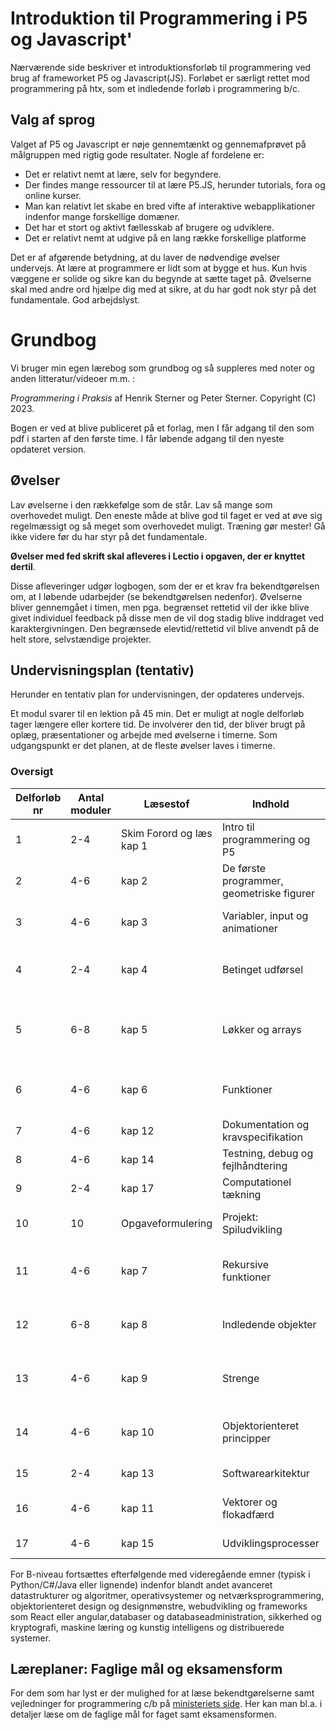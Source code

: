 # Introduktion til Programmering i P5 og Javascript'
Nærværende side beskriver et introduktionsforløb til programmering ved brug af frameworket P5 og Javascript(JS). Forløbet er særligt rettet mod programmering på htx, som et indledende forløb i programmering b/c. 


## Valg af sprog 
Valget af P5 og Javascript er nøje gennemtænkt og gennemafprøvet på målgruppen med rigtig gode resultater. 
Nogle af fordelene er:  
- Det er relativt nemt at lære, selv for begyndere. 
- Der findes mange ressourcer til at lære P5.JS, herunder tutorials, fora og online kurser.
- Man kan relativt let skabe en bred vifte af interaktive webapplikationer indenfor mange forskellige domæner.
- Det har et stort og aktivt fællesskab af brugere og udviklere.
- Det er relativt nemt at udgive på en lang række forskellige platforme 

Det er af afgørende betydning, at du laver de nødvendige øvelser undervejs. At lære at programmere er lidt som at bygge et hus. Kun hvis væggene er solide og sikre kan du begynde at sætte taget på. Øvelserne skal med andre ord hjælpe dig med at sikre, at du har godt nok styr på det fundamentale. 
God arbejdslyst.

# Grundbog
Vi bruger min egen lærebog som grundbog og så suppleres med noter og anden litteratur/videoer m.m. : 

_Programmering i Praksis_ af Henrik Sterner og Peter Sterner. Copyright (C) 2023. 

Bogen er ved at blive publiceret på et forlag, men I får adgang til den som pdf i starten af den første time. I får løbende adgang til den nyeste opdateret version.

## Øvelser
Lav øvelserne i den rækkefølge som de står. Lav så mange som overhovedet muligt. Den eneste måde at blive god til faget er ved at øve sig regelmæssigt og så meget som overhovedet muligt. Træning gør mester! Gå ikke videre før du har styr på det fundamentale. 

**Øvelser med fed skrift skal afleveres i Lectio i opgaven, der er knyttet dertil**.

Disse afleveringer udgør logbogen, som der er et krav fra bekendtgørelsen om, at I løbende udarbejder (se bekendtgørelsen nedenfor). Øvelserne bliver gennemgået i timen, men pga. begrænset rettetid vil der ikke blive givet individuel feedback på disse men de vil dog stadig blive inddraget ved karaktergivningen. 
Den begrænsede elevtid/rettetid vil blive anvendt på de helt store, selvstændige projekter. 

## Undervisningsplan (tentativ)
Herunder en tentativ plan for undervisningen, der opdateres undervejs.  

Et modul svarer til en lektion på 45 min. Det er muligt at nogle delforløb tager længere eller kortere tid. De involverer den tid, der bliver brugt på oplæg, præsentationer og arbejde med øvelserne i timerne. Som udgangspunkt er det planen, at de fleste øvelser laves i timerne. 




### Oversigt
Delforløb nr       | Antal moduler | Læsestof     | Indhold                     | Øvelser     |
----------- |----------- | ----------- | ----------------------------| ----------- |
1 |2-4 |  Skim Forord og læs kap 1       | Intro til programmering og P5 |   **1-7 i kap 1**         |
2 |4-6 | kap 2 | De første programmer, geometriske figurer | **1-9 og Projekt i kap 2**. |    
3 |4-6 | kap 3 | Variabler, input og animationer| **1-16 og Projekt i kap 3** |
4 |2-4| kap 4 | Betinget udførsel| **1-11 og selvvalgt projekt i kap 4** |
5 |6-8 |kap 5 | Løkker og arrays | **1-7,13-18 og selvvalgt projekt i kap 5** |
6 |4-6 |kap 6 | Funktioner | **1-10 og selvvalgt projekt i kap 6** |
7 |4-6 |kap 12 | Dokumentation og kravspecifikation | **1-11 i kap 12** |
8 |4-6 |kap 14 | Testning, debug og fejlhåndtering | **1-11 i kap 12** |
9 |2-4 |kap 17 | Computationel tækning | **1-3  i kap 16** |
10 |10 |Opgaveformulering | Projekt: Spiludvikling | **Projekt beskrivelse og rapport** |
11 |4-6 |kap 7 | Rekursive funktioner | **1-10 og selvvalgt projekt i kap 7** |
12 |6-8 |kap 8 | Indledende objekter | **1-7 og selvvalgt projekt i kap 8** |
13 |4-6 |kap 9 | Strenge | **1-10 og selvvalgt projekt i kap 9** |
14 |4-6 |kap 10 | Objektorienteret principper | **1-10 og selvvalgt projekt i kap 10** |
15 |2-4 |kap 13 | Softwarearkitektur | **1-7 i kap 13** |
16 |4-6 |kap 11 | Vektorer og flokadfærd | **A1-A10 og B1-B10 i kap 11** |
17 |4-6 |kap 15 | Udviklingsprocesser | **1-10  i kap 15** |


For B-niveau fortsættes efterfølgende med videregående emner (typisk i Python/C#/Java eller lignende) indenfor blandt andet avanceret datastrukturer og algoritmer, operativsystemer og netværksprogrammering, objektorienteret design og designmønstre, webudvikling og frameworks som React eller angular,databaser og databaseadministration, sikkerhed og kryptografi, maskine læring og kunstig intelligens og distribuerede systemer. 











## Læreplaner: Faglige mål og eksamensform
For dem som har lyst er der mulighed for at læse bekendtgørelserne samt vejledninger for programmering c/b 
på [ministeriets side](https://www.uvm.dk/gymnasiale-uddannelser/fag-og-laereplaner/laereplaner-2017/valgfag-laereplaner-2017).
Her kan man bl.a. i detaljer læse om de faglige mål for faget samt eksamensformen. 

 
